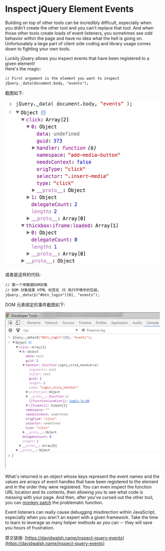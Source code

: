 # Inspect jQuery Element Events

Building on top of other tools can be incredibly difficult, especially when you didn't create the other tool and you can't replace that tool.  And when those other tools create loads of event listeners, you sometimes see odd behavior within the page and have no idea what the hell is going on.  Unfortunately a large part of client side coding and library usage comes down to fighting your own tools.

Luckily jQuery allows you inspect events that have been registered to a given element!  
Here's the magic:


	// First argument is the element you want to inspect
	jQuery._data(document.body, "events");


截图如下:

![](01_jquery-body-events.png)


或者是这样的代码:

	// 第一个参数是DOM对象
	// DOM 对象就是 HTML 标签在 JS 执行环境中的包装。
	jQuery._data($("#btn_login")[0], "events");


DOM 元素绑定的事件截图如下:

![](02_jquery-dom-events.png.png)


What's returned is an object whose keys represent the event names and the values are arrays of event handles that have been registered to the element and in the order they were registered.  You can even inspect the function URL location and its contents, then allowing you to see what code is messing with your page.  And then, after you've cursed out the other tool, you can [monkey patch](https://davidwalsh.name/monkey-patching) the problematic function.

Event listeners can really cause debugging misdirection within JavaScript, especially when you aren't an expert with a given framework.  Take the time to learn to leverage as many helper methods as you can -- they will save you hours of frustration.










原文链接: [https://davidwalsh.name/inspect-jquery-events](https://davidwalsh.name/inspect-jquery-events)

